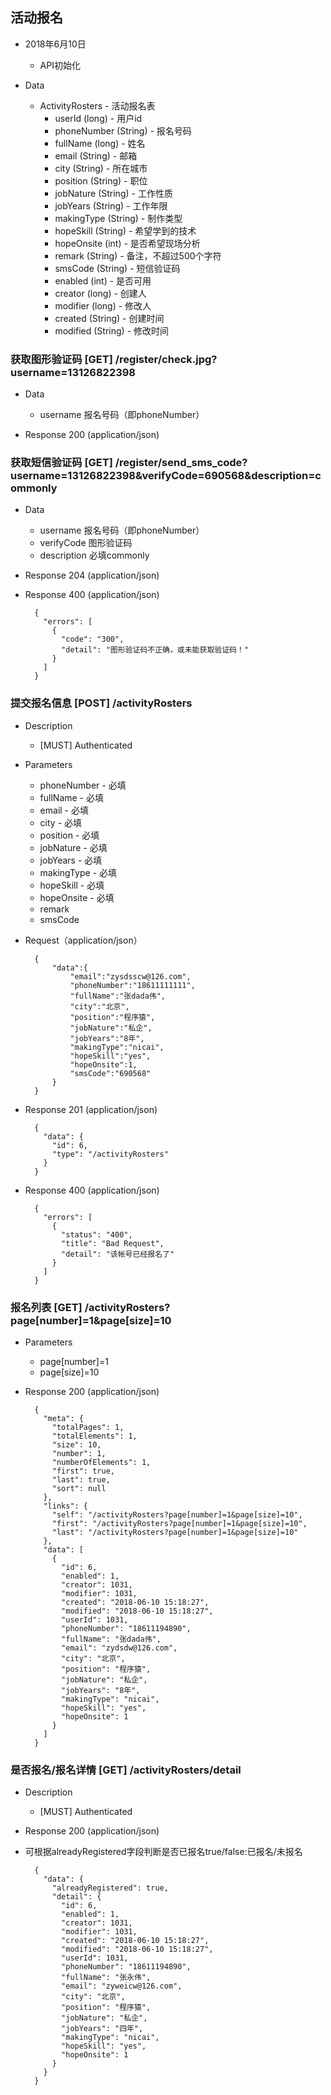 ## 活动报名
+ 2018年6月10日
    + API初始化


+ Data
    + ActivityRosters - 活动报名表
        + userId (long) - 用户id
        + phoneNumber (String) - 报名号码
        + fullName (long) - 姓名
        + email (String) - 邮箱
        + city (String) - 所在城市
        + position (String) - 职位
        + jobNature (String) - 工作性质
        + jobYears (String) - 工作年限
        + makingType (String) - 制作类型
        + hopeSkill (String) - 希望学到的技术
        + hopeOnsite (int) - 是否希望现场分析
        + remark (String) - 备注，不超过500个字符
        + smsCode (String) - 短信验证码
        + enabled (int) - 是否可用
        + creator (long) - 创建人
        + modifier (long) - 修改人
        + created (String) - 创建时间
        + modified (String) - 修改时间


### 获取图形验证码 [GET] /register/check.jpg?username=13126822398
+ Data
    + username 报名号码（即phoneNumber）
    
+ Response 200 (application/json)

### 获取短信验证码 [GET] /register/send_sms_code?username=13126822398&verifyCode=690568&description=commonly
+ Data
    + username 报名号码（即phoneNumber）
    + verifyCode 图形验证码
    + description 必填commonly
    
+ Response 204 (application/json)
+ Response 400 (application/json)

        {
          "errors": [
            {
              "code": "300",
              "detail": "图形验证码不正确，或未能获取验证码！"
            }
          ]
        }

### 提交报名信息 [POST] /activityRosters
+ Description
    + [MUST] Authenticated
+ Parameters
    + phoneNumber - 必填
    + fullName - 必填
    + email - 必填
    + city - 必填
    + position - 必填
    + jobNature - 必填
    + jobYears - 必填
    + makingType - 必填
    + hopeSkill - 必填
    + hopeOnsite - 必填
    + remark
    + smsCode

+ Request（application/json）

        {
            "data":{
                "email":"zysdsscw@126.com",
                "phoneNumber":"18611111111",
                "fullName":"张dada伟",
                "city":"北京",
                "position":"程序猿",
                "jobNature":"私企",
                "jobYears":"8年",
                "makingType":"nicai",
                "hopeSkill":"yes",
                "hopeOnsite":1,
                "smsCode":"690568"
            }
        }
+ Response 201 (application/json)

        {
          "data": {
            "id": 6,
            "type": "/activityRosters"
          }
        }
+ Response 400 (application/json)

        {
          "errors": [
            {
              "status": "400",
              "title": "Bad Request",
              "detail": "该帐号已经报名了"
            }
          ]
        }
### 报名列表 [GET] /activityRosters?page[number]=1&page[size]=10
       
+ Parameters
    + page[number]=1
    + page[size]=10
      
       
+ Response 200 (application/json)  

        {
          "meta": {
            "totalPages": 1,
            "totalElements": 1,
            "size": 10,
            "number": 1,
            "numberOfElements": 1,
            "first": true,
            "last": true,
            "sort": null
          },
          "links": {
            "self": "/activityRosters?page[number]=1&page[size]=10",
            "first": "/activityRosters?page[number]=1&page[size]=10",
            "last": "/activityRosters?page[number]=1&page[size]=10"
          },
          "data": [
            {
              "id": 6,
              "enabled": 1,
              "creator": 1031,
              "modifier": 1031,
              "created": "2018-06-10 15:18:27",
              "modified": "2018-06-10 15:18:27",
              "userId": 1031,
              "phoneNumber": "18611194890",
              "fullName": "张dada伟",
              "email": "zydsdw@126.com",
              "city": "北京",
              "position": "程序猿",
              "jobNature": "私企",
              "jobYears": "8年",
              "makingType": "nicai",
              "hopeSkill": "yes",
              "hopeOnsite": 1
            }
          ]
        }

### 是否报名/报名详情 [GET] /activityRosters/detail
       
+ Description
    + [MUST] Authenticated
       
+ Response 200 (application/json)  
+ 可根据alreadyRegistered字段判断是否已报名true/false:已报名/未报名

        {
          "data": {
            "alreadyRegistered": true,
            "detail": {
              "id": 6,
              "enabled": 1,
              "creator": 1031,
              "modifier": 1031,
              "created": "2018-06-10 15:18:27",
              "modified": "2018-06-10 15:18:27",
              "userId": 1031,
              "phoneNumber": "18611194890",
              "fullName": "张永伟",
              "email": "zyweicw@126.com",
              "city": "北京",
              "position": "程序猿",
              "jobNature": "私企",
              "jobYears": "四年",
              "makingType": "nicai",
              "hopeSkill": "yes",
              "hopeOnsite": 1
            }
          }
        }

